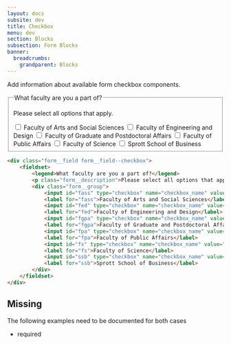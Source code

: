 ```yaml
---
layout: docs
subsite: dev
title: Checkbox
menu: dev
section: Blocks
subsection: Form Blocks
banner:
  breadcrumbs:
    grandparent: Blocks
---
```


Add information about available form checkbox components.

<div class="b-form">
  <div class="form__field form__field--checkbox">
      <fieldset>
          <legend>What faculty are you a part of?</legend>
          <p class="form__description">Please select all options that apply.</p>
          <div class="form__group">
              <input id="fass" type="checkbox" name="checkbox_name" value="fass"/>
              <label for="fass">Faculty of Arts and Social Sciences</label>
              <input id="fed" type="checkbox" name="checkbox_name" value="fed"/>
              <label for="fed">Faculty of Engineering and Design</label>
              <input id="fgpa" type="checkbox" name="checkbox_name" value="fgpa"/>
              <label for="fgpa">Faculty of Graduate and Postdoctoral Affairs</label>
              <input id="fpa" type="checkbox" name="checkbox_name" value="fpa"/>
              <label for="fpa">Faculty of Public Affairs</label>
              <input id="fs" type="checkbox" name="checkbox_name" value="fs"/>
              <label for="fs">Faculty of Science</label>
              <input id="ssb" type="checkbox" name="checkbox_name" value="ssb"/>
              <label for="ssb">Sprott School of Business</label>
          </div>
      </fieldset>
  </div>
</div>

```html
<div class="form__field form__field--checkbox">
    <fieldset>
        <legend>What faculty are you a part of?</legend>
        <p class="form__description">Please select all options that apply.</p>
        <div class="form__group">
            <input id="fass" type="checkbox" name="checkbox_name" value="fass"/>
            <label for="fass">Faculty of Arts and Social Sciences</label>
            <input id="fed" type="checkbox" name="checkbox_name" value="fed"/>
            <label for="fed">Faculty of Engineering and Design</label>
            <input id="fgpa" type="checkbox" name="checkbox_name" value="fgpa"/>
            <label for="fgpa">Faculty of Graduate and Postdoctoral Affairs</label>
            <input id="fpa" type="checkbox" name="checkbox_name" value="fpa"/>
            <label for="fpa">Faculty of Public Affairs</label>
            <input id="fs" type="checkbox" name="checkbox_name" value="fs"/>
            <label for="fs">Faculty of Science</label>
            <input id="ssb" type="checkbox" name="checkbox_name" value="ssb"/>
            <label for="ssb">Sprott School of Business</label>
        </div>
    </fieldset>
</div>
```

## Missing

The following examples need to be documented for both cases

- required